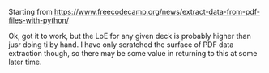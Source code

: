 Starting from https://www.freecodecamp.org/news/extract-data-from-pdf-files-with-python/

Ok, got it to work, but the LoE for any given deck is probably higher than jusr doing ti by hand. I have only scratched the surface of PDF data extraction though, so there may be some value in returning to this at some later time.
